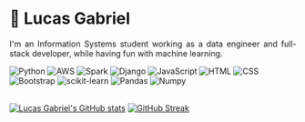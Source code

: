 <h1>
    <span>🐍 Lucas Gabriel</span>
</h1>

<p align="justify">I'm an Information Systems student working as a data engineer and full-stack developer, while having fun with machine learning.</p>
    
<div>
    <img alt="Python" src="https://img.shields.io/badge/Python-%233776AB?style=for-the-badge&logo=python&logoColor=ffffff">
    <img alt="AWS" src="https://img.shields.io/badge/AWS-%23232F3E?style=for-the-badge&logo=amazonwebservices&logoColor=ffffff">
    <img alt="Spark" src="https://img.shields.io/badge/Spark-%23E25A1C?style=for-the-badge&logo=apachespark&logoColor=ffffff">
    <img alt="Django" src="https://img.shields.io/badge/Django-%23092E20?style=for-the-badge&logo=django&logoColor=ffffff">
    <img alt="JavaScript" src="https://img.shields.io/badge/JavaScript-%23F7DF1E?style=for-the-badge&logo=javascript&logoColor=ffffff">
    <img alt="HTML" src="https://img.shields.io/badge/HTML-%23E34F26?style=for-the-badge&logo=html5&logoColor=ffffff">
    <img alt="CSS" src="https://img.shields.io/badge/CSS-%231572B6?style=for-the-badge&logo=css3&logoColor=ffffff">
    <img alt="Bootstrap" src="https://img.shields.io/badge/Bootstrap-%237952B3?style=for-the-badge&logo=bootstrap&logoColor=ffffff">
    <img alt="scikit-learn" src="https://img.shields.io/badge/scikit--learn-%23F7931E?style=for-the-badge&logo=scikitlearn&logoColor=ffffff">
    <img alt="Pandas" src="https://img.shields.io/badge/Pandas-%23150458?style=for-the-badge&logo=pandas&logoColor=ffffff">
    <img alt="Numpy" src="https://img.shields.io/badge/Numpy-%23013243?style=for-the-badge&logo=numpy&logoColor=ffffff">
</div>

<br>


[![Lucas Gabriel's GitHub stats](https://github-readme-stats.vercel.app/api?username=luquasgabriel&bg_color=1b2735&title_color=F0C251&text_color=FFFFFF&icon_color=FFD700&border_color=252C36&border_radius=0)](https://github.com/anuraghazra/github-readme-stats)
[![GitHub Streak](https://streak-stats.demolab.com?user=luquasgabriel&theme=dark&border_radius=0&date_format=j%20M%5B%20Y%5D&mode=weekly&card_width=385&background=1B2735&sideNums=F0C251&currStreakNum=F0C251&sideLabels=FFFFFF&stroke=1B2735&dates=868686&currStreakLabel=FFFFFF&border=1B2735)](https://git.io/streak-stats)
